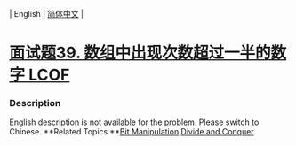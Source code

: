 | English | [简体中文](README.md) |

# [面试题39. 数组中出现次数超过一半的数字  LCOF](https://leetcode-cn.com/problems/shu-zu-zhong-chu-xian-ci-shu-chao-guo-yi-ban-de-shu-zi-lcof)
 ### Description
English description is not available for the problem. Please switch to Chinese.
**Related Topics	**[Bit Manipulation](https://leetcode-cn.com/tag/bit-manipulation) [Divide and Conquer](https://leetcode-cn.com/tag/divide-and-conquer) 